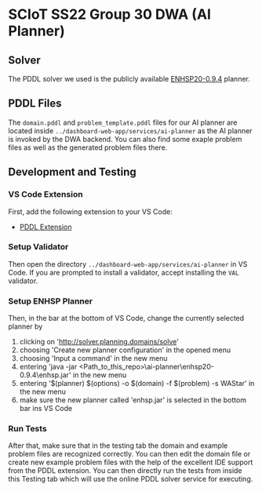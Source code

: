 # SCIoT SS22 Group 30 DWA (AI Planner)

## Solver

The PDDL solver we used is the publicly available [ENHSP20-0.9.4](https://gitlab.com/enricos83/ENHSP-Public/-/tree/enhsp20-0.9.4/) planner.

## PDDL Files

The `domain.pddl` and `problem_template.pddl` files for our AI planner are located inside `../dashboard-web-app/services/ai-planner` as the AI planner is invoked by the DWA backend.
You can also find some exaple problem files as well as the generated problem files there.

## Development and Testing

### VS Code Extension

First, add the following extension to your VS Code:

- [PDDL Extension](https://marketplace.visualstudio.com/items?itemName=jan-dolejsi.pddl)

### Setup Validator

Then open the directory `../dashboard-web-app/services/ai-planner` in VS Code.
If you are prompted to install a validator, accept installing the `VAL` validator.

### Setup ENHSP Planner

Then, in the bar at the bottom of VS Code, change the currently selected planner by

1. clicking on 'http://solver.planning.domains/solve'
2. choosing 'Create new planner configuration' in the opened menu
3. choosing 'Input a command' in the new menu
4. entering 'java -jar <Path_to_this_repo>\\ai-planner\\enhsp20-0.9.4\\enhsp.jar' in the new menu
5. entering '$(planner) $(options) -o $(domain) -f $(problem) -s WAStar' in the new menu
6. make sure the new planner called 'enhsp.jar' is selected in the bottom bar ins VS Code

### Run Tests

After that, make sure that in the testing tab the domain and example problem files are recognized correctly.
You can then edit the domain file or create new example problem files with the help of the excellent IDE support from the PDDL extension.
You can then directly run the tests from inside this Testing tab which will use the online PDDL solver service for executing.
